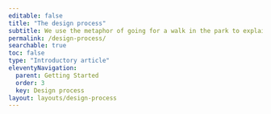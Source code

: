 ```yaml
---
editable: false
title: "The design process"
subtitle: We use the metaphor of going for a walk in the park to explain the design process. This map also shows you how co-design can be used to make your design process more inclusive.
permalink: /design-process/
searchable: true
toc: false
type: "Introductory article"
eleventyNavigation:
  parent: Getting Started
  order: 3
  key: Design process
layout: layouts/design-process
---
```


